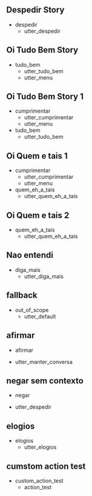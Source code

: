 ## Despedir Story
* despedir
    - utter_despedir

## Oi Tudo Bem Story
* tudo_bem
    - utter_tudo_bem
    - utter_menu

## Oi Tudo Bem Story 1
* cumprimentar
    - utter_cumprimentar
    - utter_menu
* tudo_bem
    - utter_tudo_bem

## Oi Quem e tais 1
* cumprimentar
    - utter_cumprimentar
    - utter_menu
* quem_eh_a_tais
    - utter_quem_eh_a_tais

## Oi Quem e tais 2
* quem_eh_a_tais
    - utter_quem_eh_a_tais    

## Nao entendi
* diga_mais
    - utter_diga_mais  

## fallback
* out_of_scope
  - utter_default

## afirmar
* afirmar
 - utter_manter_conversa

## negar sem contexto
* negar
 - utter_despedir


## elogios
* elogios
   - utter_elogios

## cumstom action test
* custom_action_test
   - action_test
